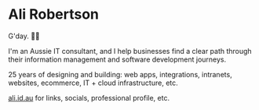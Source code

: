 # Ali Robertson

G'day. 👦🏽

I'm an Aussie IT consultant, and I help businesses find a clear path through their information management and software development journeys.

25 years of designing and building: web apps, integrations, intranets, websites, ecommerce, IT + cloud infrastructure, etc.

[ali.id.au](https://www.ali.id.au/) for links, socials, professional profile, etc.
